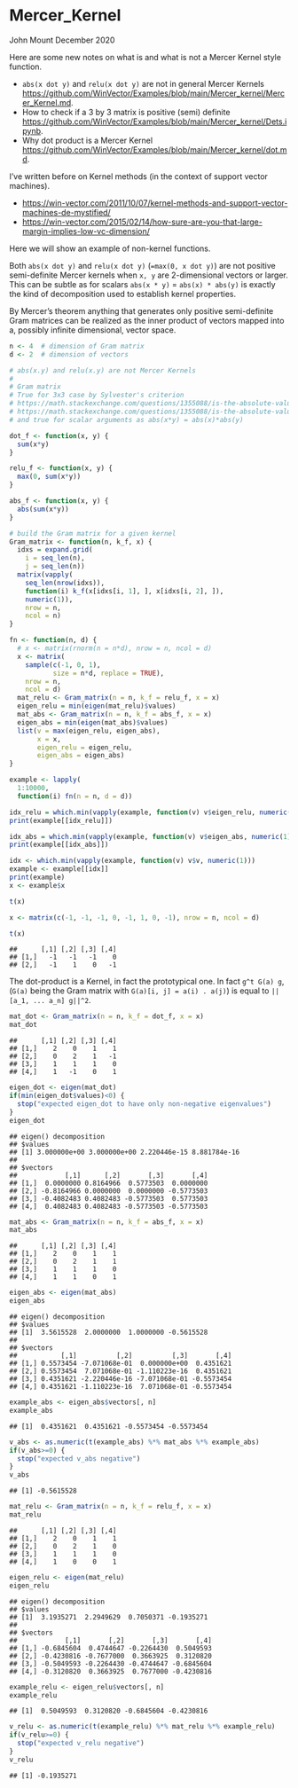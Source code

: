 Mercer\_Kernel
================

John Mount December 2020

Here are some new notes on what is and what is not a Mercer Kernel style
function.

-   `abs(x dot y)` and `relu(x dot y)` are not in general Mercer Kernels
    <https://github.com/WinVector/Examples/blob/main/Mercer_kernel/Mercer_Kernel.md>.
-   How to check if a 3 by 3 matrix is positive (semi) definite
    <https://github.com/WinVector/Examples/blob/main/Mercer_kernel/Dets.ipynb>.
-   Why dot product is a Mercer Kernel
    <https://github.com/WinVector/Examples/blob/main/Mercer_kernel/dot.md>.

I’ve written before on Kernel methods (in the context of support vector
machines).

-   <https://win-vector.com/2011/10/07/kernel-methods-and-support-vector-machines-de-mystified/>
-   <https://win-vector.com/2015/02/14/how-sure-are-you-that-large-margin-implies-low-vc-dimension/>

Here we will show an example of non-kernel functions.

Both `abs(x dot y)` and `relu(x dot y)` (`=max(0, x dot y)`) are not
positive semi-definite Mercer kernels when `x, y` are 2-dimensional
vectors or larger. This can be subtle as for scalars `abs(x * y)` =
`abs(x) * abs(y)` is exactly the kind of decomposition used to establish
kernel properties.

By Mercer’s theorem anything that generates only positive semi-definite
Gram matrices can be realized as the inner product of vectors mapped
into a, possibly infinite dimensional, vector space.

``` r
n <- 4  # dimension of Gram matrix
d <- 2  # dimension of vectors

# abs(x.y) and relu(x.y) are not Mercer Kernels
#
# Gram matrix
# True for 3x3 case by Sylvester's criterion
# https://math.stackexchange.com/questions/1355088/is-the-absolute-value-of-a-p-d-s-matrix-p-d-s
# https://math.stackexchange.com/questions/1355088/is-the-absolute-value-of-a-p-d-s-matrix-p-d-s#comment2758302_1355088
# and true for scalar arguments as abs(x*y) = abs(x)*abs(y)

dot_f <- function(x, y) {
  sum(x*y)
}

relu_f <- function(x, y) {
  max(0, sum(x*y))
}

abs_f <- function(x, y) { 
  abs(sum(x*y))
}

# build the Gram matrix for a given kernel
Gram_matrix <- function(n, k_f, x) {
  idxs = expand.grid(
    i = seq_len(n), 
    j = seq_len(n))
  matrix(vapply(
    seq_len(nrow(idxs)), 
    function(i) k_f(x[idxs[i, 1], ], x[idxs[i, 2], ]), 
    numeric(1)),
    nrow = n,
    ncol = n)
}
```

``` r
fn <- function(n, d) {
  # x <- matrix(rnorm(n = n*d), nrow = n, ncol = d)
  x <- matrix(
    sample(c(-1, 0, 1), 
           size = n*d, replace = TRUE), 
    nrow = n, 
    ncol = d)
  mat_relu <- Gram_matrix(n = n, k_f = relu_f, x = x)
  eigen_relu = min(eigen(mat_relu)$values)
  mat_abs <- Gram_matrix(n = n, k_f = abs_f, x = x)
  eigen_abs = min(eigen(mat_abs)$values)
  list(v = max(eigen_relu, eigen_abs), 
       x = x, 
       eigen_relu = eigen_relu, 
       eigen_abs = eigen_abs)
}

example <- lapply(
  1:10000,
  function(i) fn(n = n, d = d))

idx_relu = which.min(vapply(example, function(v) v$eigen_relu, numeric(1)))
print(example[[idx_relu]])

idx_abs = which.min(vapply(example, function(v) v$eigen_abs, numeric(1)))
print(example[[idx_abs]])

idx <- which.min(vapply(example, function(v) v$v, numeric(1)))
example <- example[[idx]]
print(example)
x <- example$x

t(x)
```

``` r
x <- matrix(c(-1, -1, -1, 0, -1, 1, 0, -1), nrow = n, ncol = d)

t(x)
```

    ##      [,1] [,2] [,3] [,4]
    ## [1,]   -1   -1   -1    0
    ## [2,]   -1    1    0   -1

The dot-product is a Kernel, in fact the prototypical one. In fact
`g^t G(a) g`, (`G(a)` being the Gram matrix with
`G(a)[i, j] = a(i) . a(j)`) is equal to `||[a_1, ... a_n] g||^2`.

``` r
mat_dot <- Gram_matrix(n = n, k_f = dot_f, x = x)
mat_dot
```

    ##      [,1] [,2] [,3] [,4]
    ## [1,]    2    0    1    1
    ## [2,]    0    2    1   -1
    ## [3,]    1    1    1    0
    ## [4,]    1   -1    0    1

``` r
eigen_dot <- eigen(mat_dot)
if(min(eigen_dot$values)<0) {
  stop("expected eigen_dot to have only non-negative eigenvalues")
}
eigen_dot
```

    ## eigen() decomposition
    ## $values
    ## [1] 3.000000e+00 3.000000e+00 2.220446e-15 8.881784e-16
    ## 
    ## $vectors
    ##            [,1]      [,2]       [,3]       [,4]
    ## [1,]  0.0000000 0.8164966  0.5773503  0.0000000
    ## [2,] -0.8164966 0.0000000  0.0000000 -0.5773503
    ## [3,] -0.4082483 0.4082483 -0.5773503  0.5773503
    ## [4,]  0.4082483 0.4082483 -0.5773503 -0.5773503

``` r
mat_abs <- Gram_matrix(n = n, k_f = abs_f, x = x)
mat_abs
```

    ##      [,1] [,2] [,3] [,4]
    ## [1,]    2    0    1    1
    ## [2,]    0    2    1    1
    ## [3,]    1    1    1    0
    ## [4,]    1    1    0    1

``` r
eigen_abs <- eigen(mat_abs)
eigen_abs
```

    ## eigen() decomposition
    ## $values
    ## [1]  3.5615528  2.0000000  1.0000000 -0.5615528
    ## 
    ## $vectors
    ##           [,1]          [,2]          [,3]       [,4]
    ## [1,] 0.5573454 -7.071068e-01  0.000000e+00  0.4351621
    ## [2,] 0.5573454  7.071068e-01 -1.110223e-16  0.4351621
    ## [3,] 0.4351621 -2.220446e-16 -7.071068e-01 -0.5573454
    ## [4,] 0.4351621 -1.110223e-16  7.071068e-01 -0.5573454

``` r
example_abs <- eigen_abs$vectors[, n]
example_abs
```

    ## [1]  0.4351621  0.4351621 -0.5573454 -0.5573454

``` r
v_abs <- as.numeric(t(example_abs) %*% mat_abs %*% example_abs)
if(v_abs>=0) {
  stop("expected v_abs negative")
}
v_abs
```

    ## [1] -0.5615528

``` r
mat_relu <- Gram_matrix(n = n, k_f = relu_f, x = x)
mat_relu
```

    ##      [,1] [,2] [,3] [,4]
    ## [1,]    2    0    1    1
    ## [2,]    0    2    1    0
    ## [3,]    1    1    1    0
    ## [4,]    1    0    0    1

``` r
eigen_relu <- eigen(mat_relu)
eigen_relu
```

    ## eigen() decomposition
    ## $values
    ## [1]  3.1935271  2.2949629  0.7050371 -0.1935271
    ## 
    ## $vectors
    ##            [,1]       [,2]       [,3]       [,4]
    ## [1,] -0.6845604  0.4744647 -0.2264430  0.5049593
    ## [2,] -0.4230816 -0.7677000  0.3663925  0.3120820
    ## [3,] -0.5049593 -0.2264430 -0.4744647 -0.6845604
    ## [4,] -0.3120820  0.3663925  0.7677000 -0.4230816

``` r
example_relu <- eigen_relu$vectors[, n]
example_relu
```

    ## [1]  0.5049593  0.3120820 -0.6845604 -0.4230816

``` r
v_relu <- as.numeric(t(example_relu) %*% mat_relu %*% example_relu)
if(v_relu>=0) {
  stop("expected v_relu negative")
}
v_relu
```

    ## [1] -0.1935271
